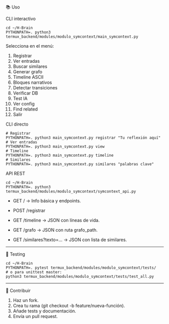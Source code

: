 📚 Uso


CLI interactivo

```
cd ~/H-Brain
PYTHONPATH=. python3 termux_backend/modules/modulo_symcontext/main_symcontext.py

```
Selecciona en el menú:
1. Registrar
2. Ver entradas
3. Buscar similares
4. Generar grafo
5. Timeline ASCII
6. Bloques narrativos
7. Detectar transiciones
8. Verificar DB
9. Test IA
10. Ver config
11. Find related
12. Salir

CLI directo

```
# Registrar
PYTHONPATH=. python3 main_symcontext.py registrar "Tu reflexión aquí"
# Ver entradas
PYTHONPATH=. python3 main_symcontext.py view
# Timeline
PYTHONPATH=. python3 main_symcontext.py timeline
# Similares
PYTHONPATH=. python3 main_symcontext.py similares "palabras clave"

```

API REST

```
cd ~/H-Brain
PYTHONPATH=. python3 termux_backend/modules/modulo_symcontext/symcontext_api.py

```
- GET / → Info básica y endpoints.
- POST /registrar
  
- GET /timeline → JSON con líneas de vida.
- GET /grafo → JSON con ruta grafo_path.
- GET /similares?texto=... → JSON con lista de similares.
---

🧪 Testing

```
cd ~/H-Brain
PYTHONPATH=. pytest termux_backend/modules/modulo_symcontext/tests/
# o para unittest master:
python3 termux_backend/modules/modulo_symcontext/tests/test_all.py

```

---

🤝 Contribuir

1. Haz un fork.
2. Crea tu rama (git checkout -b feature/nueva-función).
3. Añade tests y documentación.
4. Envía un pull request.
